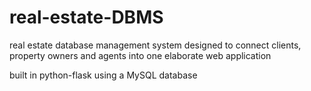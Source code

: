 # real-estate-DBMS
real estate database management system designed to connect clients, property owners and agents into one elaborate web application

built in python-flask using a MySQL database
